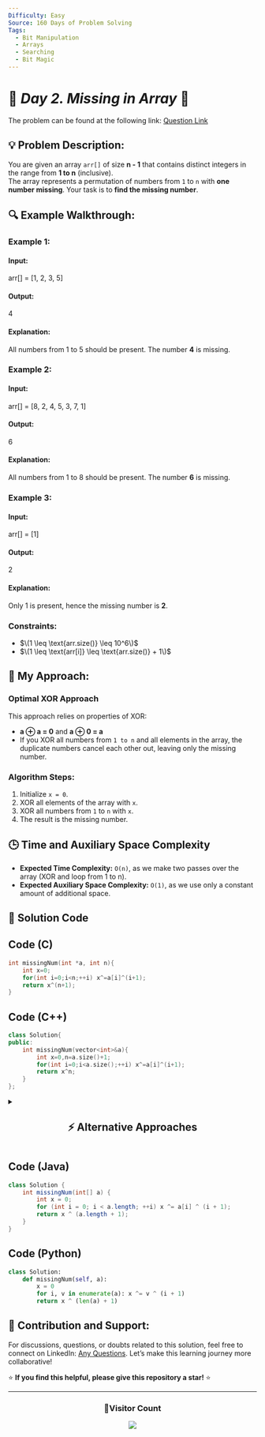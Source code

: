 ```yaml
---
Difficulty: Easy
Source: 160 Days of Problem Solving
Tags:
  - Bit Manipulation
  - Arrays
  - Searching
  - Bit Magic
---
```


# 🚀 _Day 2. Missing in Array_ 🧠

The problem can be found at the following link: [Question Link](https://www.geeksforgeeks.org/batch/gfg-160-problems/track/bit-manipulation-gfg-160/problem/missing-number-in-array1416)

## 💡 **Problem Description:**

You are given an array `arr[]` of size **n - 1** that contains distinct integers in the range from **1 to n** (inclusive).  
The array represents a permutation of numbers from `1` to `n` with **one number missing**. Your task is to **find the missing number**.

## 🔍 **Example Walkthrough:**

### **Example 1:**

#### **Input:**

arr[] = [1, 2, 3, 5]

#### **Output:**

4

#### **Explanation:**

All numbers from 1 to 5 should be present. The number **4** is missing.

### **Example 2:**

#### **Input:**

arr[] = [8, 2, 4, 5, 3, 7, 1]

#### **Output:**

6

#### **Explanation:**

All numbers from 1 to 8 should be present. The number **6** is missing.

### **Example 3:**

#### **Input:**

arr[] = [1]

#### **Output:**

2

#### **Explanation:**

Only 1 is present, hence the missing number is **2**.

### **Constraints:**

- $\(1 \leq \text{arr.size()} \leq 10^6\)$
- $\(1 \leq \text{arr[i]} \leq \text{arr.size()} + 1\)$

## 🎯 **My Approach:**

### **Optimal XOR Approach**

This approach relies on properties of XOR:

- **a ⊕ a = 0** and **a ⊕ 0 = a**
- If you XOR all numbers from `1 to n` and all elements in the array, the duplicate numbers cancel each other out, leaving only the missing number.

### **Algorithm Steps:**

1. Initialize `x = 0`.
2. XOR all elements of the array with `x`.
3. XOR all numbers from `1` to `n` with `x`.
4. The result is the missing number.

## 🕒 **Time and Auxiliary Space Complexity**

- **Expected Time Complexity:** `O(n)`, as we make two passes over the array (XOR and loop from 1 to n).
- **Expected Auxiliary Space Complexity:** `O(1)`, as we use only a constant amount of additional space.

## 📝 **Solution Code**

## **Code (C)**

```c
int missingNum(int *a, int n){
    int x=0;
    for(int i=0;i<n;++i) x^=a[i]^(i+1);
    return x^(n+1);
}
```

## **Code (C++)**

```cpp
class Solution{
public:
    int missingNum(vector<int>&a){
        int x=0,n=a.size()+1;
        for(int i=0;i<a.size();++i) x^=a[i]^(i+1);
        return x^n;
    }
};
```

<details>
<summary><h2 align="center">⚡ Alternative Approaches</h2></summary>

## 📊 **2️⃣ Sum Formula**

### **Algorithm Steps:**

1. Calculate the expected sum of 1 to `n` using the formula `n*(n+1)/2`.
2. Subtract the sum of the array from it to get the missing number.

```cpp
class Solution {
public:
    int missingNum(vector<int>& a) {
        long long n = a.size() + 1;
        long long total = n * (n + 1) / 2;
        long long sum = accumulate(a.begin(), a.end(), 0LL);
        return total - sum;
    }
};
```

#### 📝 **Complexity Analysis:**

- **Time Complexity:** `O(n)`
- **Space Complexity:** `O(1)`

#### ✅ **Why This Approach?**

Simple and intuitive. Effective when integer overflow is handled using `long long`.

## 📊 **3️⃣ Sorting**

### **Algorithm Steps:**

1. Sort the array.
2. Traverse from 1 to `n` and compare values at each index.
3. The first mismatch is the missing number.

```cpp
class Solution {
public:
    int missingNum(vector<int>& a) {
        sort(a.begin(), a.end());
        for (int i = 0; i < a.size(); i++)
            if (a[i] != i + 1) return i + 1;
        return a.size() + 1;
    }
};
```

#### 📝 **Complexity Analysis:**

- **Time Complexity:** `O(n log n)`
- **Space Complexity:** `O(1)`

#### ✅ **Why This Approach?**

Easy to understand and implement, but not optimal due to the sorting step.

## 📊 **4️⃣ Hashing (Boolean Array)**

### **Algorithm Steps:**

1. Create a boolean array of size `n+1`.
2. Mark visited indices.
3. The index with `false` is the missing number.

```cpp
class Solution {
public:
    int missingNum(vector<int>& a) {
        int n = a.size();
        vector<bool> seen(n + 2, false);
        for (int x : a) seen[x] = true;
        for (int i = 1; i <= n + 1; i++)
            if (!seen[i]) return i;
        return -1;
    }
};
```

#### 📝 **Complexity Analysis:**

- **Time Complexity:** `O(n)`
- **Space Complexity:** `O(n)`

#### ✅ **Why This Approach?**

Straightforward and effective. Especially helpful when array contains invalid or repeated values. Useful in debugging.

### 🆚 **Comparison of Approaches**

| **Approach**        | ⏱️ **Time Complexity** | 🗂️ **Space Complexity** | ✅ **Pros**               | ⚠️ **Cons**              |
| ------------------- | ---------------------- | ----------------------- | ------------------------- | ------------------------ |
| **XOR Method**      | 🟢 `O(n)`              | 🟢 `O(1)`               | Fastest + no extra memory | Less intuitive           |
| **Sum Formula**     | 🟢 `O(n)`              | 🟢 `O(1)`               | Clean math-based          | Needs care with overflow |
| **Sorting**         | 🔴 `O(n log n)`        | 🟢 `O(1)`               | Simple logic              | Slower due to sorting    |
| **Hashing/Boolean** | 🟢 `O(n)`              | 🔴 `O(n)`               | Easy to read/debug        | Uses extra memory        |

### ✅ **Best Choice?**

| **Scenario**                                              | **Recommended Approach**    |
| --------------------------------------------------------- | --------------------------- |
| ✅ **No extra space allowed & optimal runtime needed**    | 🥇 **XOR Method**           |
| ✅ **Readable and simple with math knowledge**            | 🥈 **Sum Formula**          |
| ✅ **Array can be modified and performance matters less** | **Sorting**                 |
| ✅ **Clarity and debugging are priorities**               | **Hashing (Boolean Array)** |

> 🔹 **Overall Best** for **runtime and space**: **XOR Method**  
> 🔹 **Best for clarity**: **Hashing or Sum Formula**

</details>

## **Code (Java)**

```java
class Solution {
    int missingNum(int[] a) {
        int x = 0;
        for (int i = 0; i < a.length; ++i) x ^= a[i] ^ (i + 1);
        return x ^ (a.length + 1);
    }
}
```

## **Code (Python)**

```python
class Solution:
    def missingNum(self, a):
        x = 0
        for i, v in enumerate(a): x ^= v ^ (i + 1)
        return x ^ (len(a) + 1)
```

## 🎯 **Contribution and Support:**

For discussions, questions, or doubts related to this solution, feel free to connect on LinkedIn: [Any Questions](https://www.linkedin.com/in/patel-hetkumar-sandipbhai-8b110525a/). Let’s make this learning journey more collaborative!

⭐ **If you find this helpful, please give this repository a star!** ⭐

---

<div align="center">
  <h3><b>📍Visitor Count</b></h3>
</div>

<p align="center">
  <img src="https://visitor-badge.laobi.icu/badge?page_id=Hunterdii.GeeksforGeeks-POTD" />
</p>
